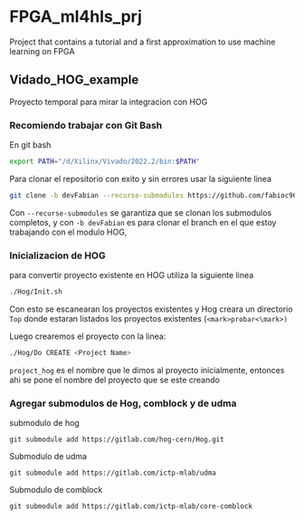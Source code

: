 # FPGA_ml4hls_prj

Project that contains a tutorial and a first approximation to use machine learning on FPGA

## Vidado_HOG_example

Proyecto temporal para mirar la integracion con HOG

### Recomiendo trabajar con Git Bash

En git bash

```bash
export PATH="/d/Xilinx/Vivado/2022.2/bin:$PATH"
```

Para clonar el repositorio con exito y sin errores usar la siguiente linea

```bash
git clone -b devFabian --recurse-submodules https://github.com/fabioc9675/FPGA_ml4hls_prj.git
```

Con `--recurse-submodules` se garantiza que se clonan los submodulos completos, y con `-b devFabian` es para clonar el branch en el que estoy trabajando con el modulo HOG,

### Inicializacion de HOG

para convertir proyecto existente en HOG utiliza la siguiente linea

```bash
./Hog/Init.sh
```

Con esto se escanearan los proyectos existentes y Hog creara un directorio `Top` donde estaran listados los proyectos existentes (`<mark>probar<\mark>)`

Luego crearemos el proyecto con la linea:

```bash
./Hog/Do CREATE <Project Name>
```

`project_hog` es el nombre que le dimos al proyecto inicialmente, entonces ahi se pone el nombre del proyecto que se este creando


### Agregar submodulos de Hog, comblock y de udma

submodulo de hog

```
git submodule add https://gitlab.com/hog-cern/Hog.git
```

Submodulo de udma

```
git submodule add https://gitlab.com/ictp-mlab/udma
```

Submodulo de comblock

```
git submodule add https://gitlab.com/ictp-mlab/core-comblock
```
